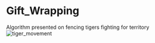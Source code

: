 # Gift_Wrapping
Algorithm presented on fencing tigers fighting for territory
![tiger_movement](https://github.com/user-attachments/assets/062c9b99-84ad-4bb5-95fc-4f8bdd0531f9)
